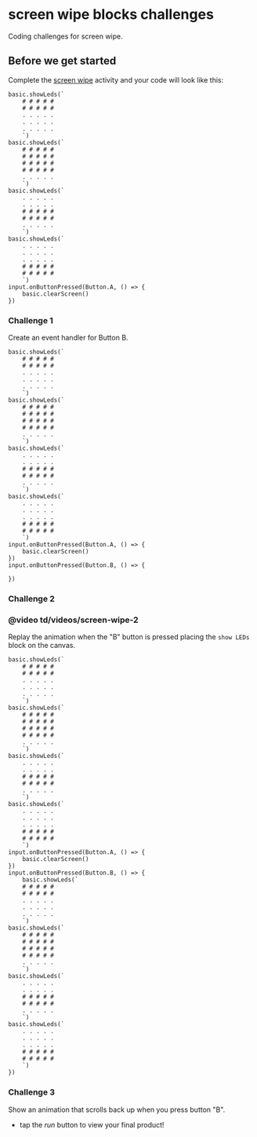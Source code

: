 # screen wipe blocks challenges

Coding challenges for screen wipe. 

## Before we get started

Complete the [screen wipe](/lessons/screen-wipe/activity) activity and your code will look like this:

```blocks
basic.showLeds(`
    # # # # #
    # # # # #
    . . . . .
    . . . . .
    . . . . .
    `)
basic.showLeds(`
    # # # # #
    # # # # #
    # # # # #
    # # # # #
    . . . . .
    `)
basic.showLeds(`
    . . . . .
    . . . . .
    # # # # #
    # # # # #
    . . . . .
    `)
basic.showLeds(`
    . . . . .
    . . . . .
    . . . . .
    # # # # #
    # # # # #
    `)
input.onButtonPressed(Button.A, () => {
    basic.clearScreen()
})

```

### Challenge 1

Create an event handler for Button B.

```blocks
basic.showLeds(`
    # # # # #
    # # # # #
    . . . . .
    . . . . .
    . . . . .
    `)
basic.showLeds(`
    # # # # #
    # # # # #
    # # # # #
    # # # # #
    . . . . .
    `)
basic.showLeds(`
    . . . . .
    . . . . .
    # # # # #
    # # # # #
    . . . . .
    `)
basic.showLeds(`
    . . . . .
    . . . . .
    . . . . .
    # # # # #
    # # # # #
    `)
input.onButtonPressed(Button.A, () => {
    basic.clearScreen()
})
input.onButtonPressed(Button.B, () => {

})

```

### Challenge 2

### @video td/videos/screen-wipe-2

Replay the animation when the "B" button is pressed placing the `show LEDs` block on the canvas.

```blocks
basic.showLeds(`
    # # # # #
    # # # # #
    . . . . .
    . . . . .
    . . . . .
    `)
basic.showLeds(`
    # # # # #
    # # # # #
    # # # # #
    # # # # #
    . . . . .
    `)
basic.showLeds(`
    . . . . .
    . . . . .
    # # # # #
    # # # # #
    . . . . .
    `)
basic.showLeds(`
    . . . . .
    . . . . .
    . . . . .
    # # # # #
    # # # # #
    `)
input.onButtonPressed(Button.A, () => {
    basic.clearScreen()
})
input.onButtonPressed(Button.B, () => {
    basic.showLeds(`
    # # # # #
    # # # # #
    . . . . .
    . . . . .
    . . . . .
    `)
basic.showLeds(`
    # # # # #
    # # # # #
    # # # # #
    # # # # #
    . . . . .
    `)
basic.showLeds(`
    . . . . .
    . . . . .
    # # # # #
    # # # # #
    . . . . .
    `)
basic.showLeds(`
    . . . . .
    . . . . .
    . . . . .
    # # # # #
    # # # # #
    `)
})

```


### Challenge 3

Show an animation that scrolls back up when you press button "B".

* tap the *run* button to view your final product!
